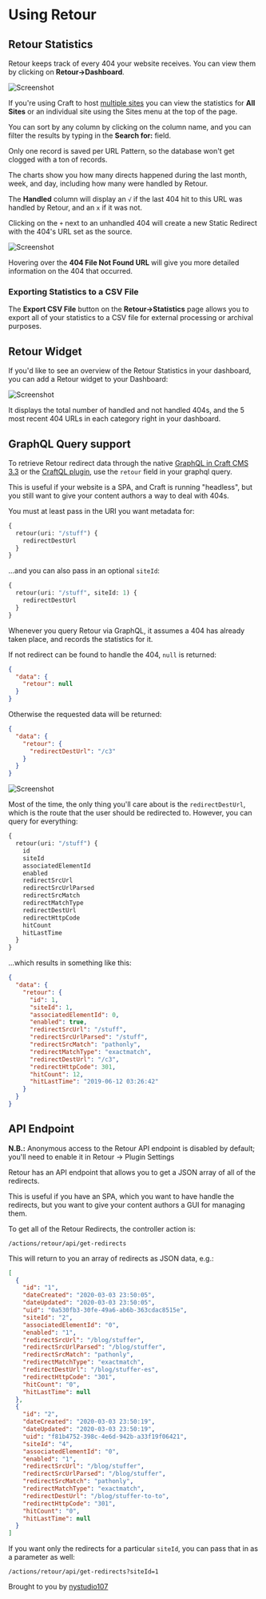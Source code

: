 # Using Retour

## Retour Statistics

Retour keeps track of every 404 your website receives.  You can view them by clicking on **Retour->Dashboard**.  

![Screenshot](./resources/screenshots/retour-dashboard.png)

If you're using Craft to host [multiple sites](https://docs.craftcms.com/v3/sites.html) you can view the statistics for **All Sites** or an individual site using the Sites menu at the top of the page.

You can sort by any column by clicking on the column name, and you can filter the results by typing in the **Search for:** field.

Only one record is saved per URL Pattern, so the database won't get clogged with a ton of records.

The charts show you how many directs happened during the last month, week, and day, including how many were handled by Retour.

The **Handled** column will display an `√` if the last 404 hit to this URL was handled by Retour, and an `x` if it was not.

Clicking on the `+` next to an unhandled 404 will create a new Static Redirect with the 404's URL set as the source.

![Screenshot](./resources/screenshots/retour-not-found-detail.png)

Hovering over the **404 File Not Found URL** will give you more detailed information on the 404 that occurred.

### Exporting Statistics to a CSV File

The **Export CSV File** button on the **Retour->Statistics** page allows you to export all of your statistics to a CSV file for external processing or archival purposes.

## Retour Widget

If you'd like to see an overview of the Retour Statistics in your dashboard, you can add a Retour widget to your Dashboard:

![Screenshot](./resources/screenshots/retour-widget.png)

It displays the total number of handled and not handled 404s, and the 5 most recent 404 URLs in each category right in your dashboard.

## GraphQL Query support

To retrieve Retour redirect data through the native [GraphQL in Craft CMS 3.3](https://docs.craftcms.com/v3/graphql.html#sending-api-requests) or the [CraftQL plugin](https://github.com/markhuot/craftql), use the `retour` field in your graphql query.

This is useful if your website is a SPA, and Craft is running "headless", but you still want to give your content authors a way to deal with 404s.

You must at least pass in the URI you want metadata for:

```graphql
{
  retour(uri: "/stuff") {
    redirectDestUrl
  }
}
```

...and you can also pass in an optional `siteId`:

```graphql
{
  retour(uri: "/stuff", siteId: 1) {
    redirectDestUrl
  }
}
```
Whenever you query Retour via GraphQL, it assumes a 404 has already taken place, and records the statistics for it.

If not redirect can be found to handle the 404, `null` is returned:

```json
{
  "data": {
    "retour": null
  }
}
```

Otherwise the requested data will be returned:
```json
{
  "data": {
    "retour": {
      "redirectDestUrl": "/c3"
    }
  }
}
```
![Screenshot](./resources/screenshots/retour-craftql-query.png)

Most of the time, the only thing you'll care about is the `redirectDestUrl`, which is the route that the user should be redirected to. However, you can query for everything:

```graphql
{
  retour(uri: "/stuff") {
    id
    siteId
    associatedElementId
    enabled
    redirectSrcUrl
    redirectSrcUrlParsed
    redirectSrcMatch
    redirectMatchType
    redirectDestUrl
    redirectHttpCode
    hitCount
    hitLastTime
  }
}
```

...which results in something like this:
```json
{
  "data": {
    "retour": {
      "id": 1,
      "siteId": 1,
      "associatedElementId": 0,
      "enabled": true,
      "redirectSrcUrl": "/stuff",
      "redirectSrcUrlParsed": "/stuff",
      "redirectSrcMatch": "pathonly",
      "redirectMatchType": "exactmatch",
      "redirectDestUrl": "/c3",
      "redirectHttpCode": 301,
      "hitCount": 12,
      "hitLastTime": "2019-06-12 03:26:42"
    }
  }
}
```

## API Endpoint

**N.B.:** Anonymous access to the Retour API endpoint is disabled by default; you'll need to enable it in Retour → Plugin Settings

Retour has an API endpoint that allows you to get a JSON array of all of the redirects.

This is useful if you have an SPA, which you want to have handle the redirects, but you want to give your content authors a GUI for managing them.

To get all of the Retour Redirects, the controller action is:

```twig
/actions/retour/api/get-redirects
```

This will return to you an array of redirects as JSON data, e.g.:

```json
[
  {
    "id": "1",
    "dateCreated": "2020-03-03 23:50:05",
    "dateUpdated": "2020-03-03 23:50:05",
    "uid": "0a530fb3-30fe-49a6-ab6b-363cdac8515e",
    "siteId": "2",
    "associatedElementId": "0",
    "enabled": "1",
    "redirectSrcUrl": "/blog/stuffer",
    "redirectSrcUrlParsed": "/blog/stuffer",
    "redirectSrcMatch": "pathonly",
    "redirectMatchType": "exactmatch",
    "redirectDestUrl": "/blog/stuffer-es",
    "redirectHttpCode": "301",
    "hitCount": "0",
    "hitLastTime": null
  },
  {
    "id": "2",
    "dateCreated": "2020-03-03 23:50:19",
    "dateUpdated": "2020-03-03 23:50:19",
    "uid": "f81b4752-398c-4e6d-942b-a33f19f06421",
    "siteId": "4",
    "associatedElementId": "0",
    "enabled": "1",
    "redirectSrcUrl": "/blog/stuffer",
    "redirectSrcUrlParsed": "/blog/stuffer",
    "redirectSrcMatch": "pathonly",
    "redirectMatchType": "exactmatch",
    "redirectDestUrl": "/blog/stuffer-to-to",
    "redirectHttpCode": "301",
    "hitCount": "0",
    "hitLastTime": null
  }
]
```

If you want only the redirects for a particular `siteId`, you can pass that in as a parameter as well:

```twig
/actions/retour/api/get-redirects?siteId=1
```

Brought to you by [nystudio107](https://nystudio107.com/)
